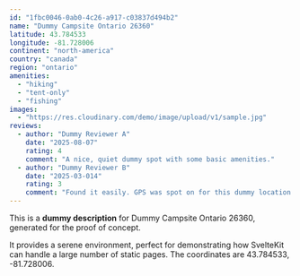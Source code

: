 ```yaml
---
id: "1fbc0046-0ab0-4c26-a917-c03837d494b2"
name: "Dummy Campsite Ontario 26360"
latitude: 43.784533
longitude: -81.728006
continent: "north-america"
country: "canada"
region: "ontario"
amenities:
  - "hiking"
  - "tent-only"
  - "fishing"
images:
  - "https://res.cloudinary.com/demo/image/upload/v1/sample.jpg"
reviews:
  - author: "Dummy Reviewer A"
    date: "2025-08-07"
    rating: 4
    comment: "A nice, quiet dummy spot with some basic amenities."
  - author: "Dummy Reviewer B"
    date: "2025-03-014"
    rating: 3
    comment: "Found it easily. GPS was spot on for this dummy location."
---
```


This is a **dummy description** for Dummy Campsite Ontario 26360, generated for the proof of concept.

It provides a serene environment, perfect for demonstrating how SvelteKit can handle a large number of static pages. The coordinates are 43.784533, -81.728006.
